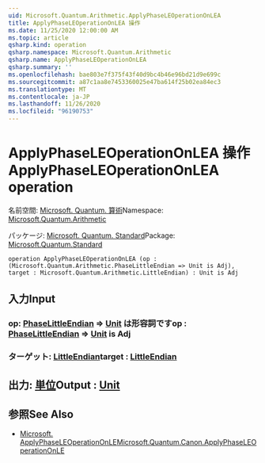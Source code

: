 ```yaml
---
uid: Microsoft.Quantum.Arithmetic.ApplyPhaseLEOperationOnLEA
title: ApplyPhaseLEOperationOnLEA 操作
ms.date: 11/25/2020 12:00:00 AM
ms.topic: article
qsharp.kind: operation
qsharp.namespace: Microsoft.Quantum.Arithmetic
qsharp.name: ApplyPhaseLEOperationOnLEA
qsharp.summary: ''
ms.openlocfilehash: bae803e7f375f43f40d9bc4b46e96bd21d9e699c
ms.sourcegitcommit: a87c1aa8e7453360025e47ba614f25b02ea84ec3
ms.translationtype: MT
ms.contentlocale: ja-JP
ms.lasthandoff: 11/26/2020
ms.locfileid: "96190753"
---
```

# <a name="applyphaseleoperationonlea-operation"></a><span data-ttu-id="7cb3f-102">ApplyPhaseLEOperationOnLEA 操作</span><span class="sxs-lookup"><span data-stu-id="7cb3f-102">ApplyPhaseLEOperationOnLEA operation</span></span>

<span data-ttu-id="7cb3f-103">名前空間: [Microsoft. Quantum. 算術](xref:Microsoft.Quantum.Arithmetic)</span><span class="sxs-lookup"><span data-stu-id="7cb3f-103">Namespace: [Microsoft.Quantum.Arithmetic](xref:Microsoft.Quantum.Arithmetic)</span></span>

<span data-ttu-id="7cb3f-104">パッケージ: [Microsoft. Quantum. Standard](https://nuget.org/packages/Microsoft.Quantum.Standard)</span><span class="sxs-lookup"><span data-stu-id="7cb3f-104">Package: [Microsoft.Quantum.Standard](https://nuget.org/packages/Microsoft.Quantum.Standard)</span></span>




```qsharp
operation ApplyPhaseLEOperationOnLEA (op : (Microsoft.Quantum.Arithmetic.PhaseLittleEndian => Unit is Adj), target : Microsoft.Quantum.Arithmetic.LittleEndian) : Unit is Adj
```


## <a name="input"></a><span data-ttu-id="7cb3f-105">入力</span><span class="sxs-lookup"><span data-stu-id="7cb3f-105">Input</span></span>

### <a name="op--phaselittleendian--unit--is-adj"></a><span data-ttu-id="7cb3f-106">op: [PhaseLittleEndian](xref:Microsoft.Quantum.Arithmetic.PhaseLittleEndian) => [Unit](xref:microsoft.quantum.lang-ref.unit)  は形容詞です</span><span class="sxs-lookup"><span data-stu-id="7cb3f-106">op : [PhaseLittleEndian](xref:Microsoft.Quantum.Arithmetic.PhaseLittleEndian) => [Unit](xref:microsoft.quantum.lang-ref.unit)  is Adj</span></span>




### <a name="target--littleendian"></a><span data-ttu-id="7cb3f-107">ターゲット: [LittleEndian](xref:Microsoft.Quantum.Arithmetic.LittleEndian)</span><span class="sxs-lookup"><span data-stu-id="7cb3f-107">target : [LittleEndian](xref:Microsoft.Quantum.Arithmetic.LittleEndian)</span></span>





## <a name="output--unit"></a><span data-ttu-id="7cb3f-108">出力: [単位](xref:microsoft.quantum.lang-ref.unit)</span><span class="sxs-lookup"><span data-stu-id="7cb3f-108">Output : [Unit](xref:microsoft.quantum.lang-ref.unit)</span></span>



## <a name="see-also"></a><span data-ttu-id="7cb3f-109">参照</span><span class="sxs-lookup"><span data-stu-id="7cb3f-109">See Also</span></span>

- [<span data-ttu-id="7cb3f-110">Microsoft. ApplyPhaseLEOperationOnLE</span><span class="sxs-lookup"><span data-stu-id="7cb3f-110">Microsoft.Quantum.Canon.ApplyPhaseLEOperationOnLE</span></span>](xref:Microsoft.Quantum.Canon.ApplyPhaseLEOperationOnLE)